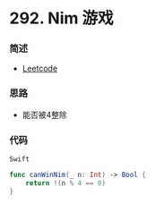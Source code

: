 # 292. Nim 游戏

### 简述

- [Leetcode](https://leetcode-cn.com/problems/nim-game/)

### 思路

- 能否被4整除

### 代码

`Swift`

```swift
func canWinNim(_ n: Int) -> Bool {
    return !(n % 4 == 0)
}
```